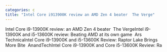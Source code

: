 ```yaml
---
categories: c
title: "Intel Core i913900K review an AMD Zen 4 beater  The Verge"
---
```

Intel Core i9-13900K review: an AMD Zen 4 beater&nbsp;&nbsp;The VergeIntel i9-13900K and i5-13600K review: Beating AMD at its own game&nbsp;&nbsp;Ars TechnicaIntel Core i9-13900K and i5-13600K Review: Raptor Lake Brings More Bite&nbsp;&nbsp;AnandTechIntel Core i9-13900K and Core i5-13600K Review: Ra